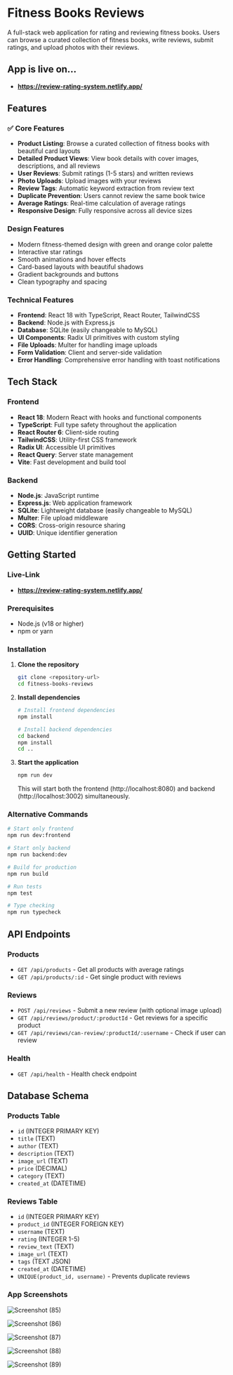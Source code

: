 # Fitness Books Reviews

A full-stack web application for rating and reviewing fitness books. Users can browse a curated collection of fitness books, write reviews, submit ratings, and upload photos with their reviews.

## App is live on...
- **https://review-rating-system.netlify.app/**

## Features

### ✅ Core Features

- **Product Listing**: Browse a curated collection of fitness books with beautiful card layouts
- **Detailed Product Views**: View book details with cover images, descriptions, and all reviews
- **User Reviews**: Submit ratings (1-5 stars) and written reviews
- **Photo Uploads**: Upload images with your reviews
- **Review Tags**: Automatic keyword extraction from review text
- **Duplicate Prevention**: Users cannot review the same book twice
- **Average Ratings**: Real-time calculation of average ratings
- **Responsive Design**: Fully responsive across all device sizes

###  Design Features

- Modern fitness-themed design with green and orange color palette
- Interactive star ratings
- Smooth animations and hover effects
- Card-based layouts with beautiful shadows
- Gradient backgrounds and buttons
- Clean typography and spacing

###  Technical Features

- **Frontend**: React 18 with TypeScript, React Router, TailwindCSS
- **Backend**: Node.js with Express.js
- **Database**: SQLite (easily changeable to MySQL)
- **UI Components**: Radix UI primitives with custom styling
- **File Uploads**: Multer for handling image uploads
- **Form Validation**: Client and server-side validation
- **Error Handling**: Comprehensive error handling with toast notifications

## Tech Stack

### Frontend

- **React 18**: Modern React with hooks and functional components
- **TypeScript**: Full type safety throughout the application
- **React Router 6**: Client-side routing
- **TailwindCSS**: Utility-first CSS framework
- **Radix UI**: Accessible UI primitives
- **React Query**: Server state management
- **Vite**: Fast development and build tool

### Backend

- **Node.js**: JavaScript runtime
- **Express.js**: Web application framework
- **SQLite**: Lightweight database (easily changeable to MySQL)
- **Multer**: File upload middleware
- **CORS**: Cross-origin resource sharing
- **UUID**: Unique identifier generation

## Getting Started

### Live-Link
- **https://review-rating-system.netlify.app/**

### Prerequisites

- Node.js (v18 or higher)
- npm or yarn

### Installation

1. **Clone the repository**

   ```bash
   git clone <repository-url>
   cd fitness-books-reviews
   ```

2. **Install dependencies**

   ```bash
   # Install frontend dependencies
   npm install

   # Install backend dependencies
   cd backend
   npm install
   cd ..
   ```

3. **Start the application**

   ```bash
   npm run dev
   ```

   This will start both the frontend (http://localhost:8080) and backend (http://localhost:3002) simultaneously.

### Alternative Commands

```bash
# Start only frontend
npm run dev:frontend

# Start only backend
npm run backend:dev

# Build for production
npm run build

# Run tests
npm test

# Type checking
npm run typecheck
```

## API Endpoints

### Products

- `GET /api/products` - Get all products with average ratings
- `GET /api/products/:id` - Get single product with reviews

### Reviews

- `POST /api/reviews` - Submit a new review (with optional image upload)
- `GET /api/reviews/product/:productId` - Get reviews for a specific product
- `GET /api/reviews/can-review/:productId/:username` - Check if user can review

### Health

- `GET /api/health` - Health check endpoint

## Database Schema

### Products Table

- `id` (INTEGER PRIMARY KEY)
- `title` (TEXT)
- `author` (TEXT)
- `description` (TEXT)
- `image_url` (TEXT)
- `price` (DECIMAL)
- `category` (TEXT)
- `created_at` (DATETIME)

### Reviews Table

- `id` (INTEGER PRIMARY KEY)
- `product_id` (INTEGER FOREIGN KEY)
- `username` (TEXT)
- `rating` (INTEGER 1-5)
- `review_text` (TEXT)
- `image_url` (TEXT)
- `tags` (TEXT JSON)
- `created_at` (DATETIME)
- `UNIQUE(product_id, username)` - Prevents duplicate reviews

### App Screenshots

![Screenshot (85)](https://github.com/user-attachments/assets/aa5d0c2f-1680-4292-8c03-6123f814ebca)

![Screenshot (86)](https://github.com/user-attachments/assets/218e170e-c31f-4a24-b9c9-c134b420b0c8)

![Screenshot (87)](https://github.com/user-attachments/assets/9cc8bc1b-95e1-40fe-8440-7e0dbb697673)

![Screenshot (88)](https://github.com/user-attachments/assets/1b6a21d8-7767-4dd4-99af-f4ea1eac5078)

![Screenshot (89)](https://github.com/user-attachments/assets/c393946c-5a80-4afa-bb42-1aa81fc69cfa)

